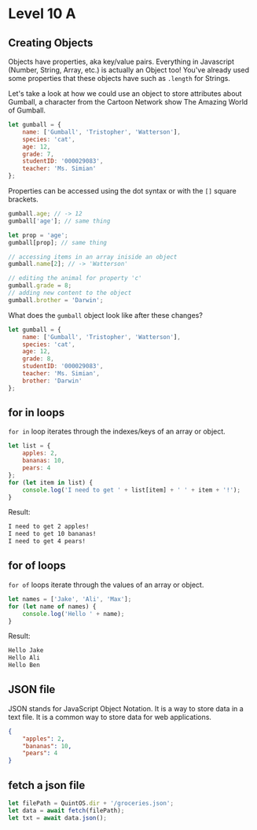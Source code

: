 # Level 10 A

## Creating Objects

Objects have properties, aka key/value pairs. Everything in Javascript (Number, String, Array, etc.) is actually an Object too! You've already used some properties that these objects have such as `.length` for Strings.

Let's take a look at how we could use an object to store attributes about Gumball, a character from the Cartoon Network show The Amazing World of Gumball.

```js
let gumball = {
	name: ['Gumball', 'Tristopher', 'Watterson'],
	species: 'cat',
	age: 12,
	grade: 7,
	studentID: '000029083',
	teacher: 'Ms. Simian'
};
```

Properties can be accessed using the dot syntax or with the `[]` square brackets.

```js
gumball.age; // -> 12
gumball['age']; // same thing

let prop = 'age';
gumball[prop]; // same thing

// accessing items in an array iniside an object
gumball.name[2]; // -> 'Watterson'

// editing the animal for property 'c'
gumball.grade = 8;
// adding new content to the object
gumball.brother = 'Darwin';
```

What does the `gumball` object look like after these changes?

```js
let gumball = {
	name: ['Gumball', 'Tristopher', 'Watterson'],
	species: 'cat',
	age: 12,
	grade: 8,
	studentID: '000029083',
	teacher: 'Ms. Simian',
	brother: 'Darwin'
};
```

## for in loops

`for in` loop iterates through the indexes/keys of an array or object.

```js
let list = {
	apples: 2,
	bananas: 10,
	pears: 4
};
for (let item in list) {
	console.log('I need to get ' + list[item] + ' ' + item + '!');
}
```

Result:

```txt
I need to get 2 apples!
I need to get 10 bananas!
I need to get 4 pears!
```

## for of loops

`for of` loops iterate through the values of an array or object.

```js
let names = ['Jake', 'Ali', 'Max'];
for (let name of names) {
	console.log('Hello ' + name);
}
```

Result:

```txt
Hello Jake
Hello Ali
Hello Ben
```

## JSON file

JSON stands for JavaScript Object Notation. It is a way to store data in a text file. It is a common way to store data for web applications.

```json
{
	"apples": 2,
	"bananas": 10,
	"pears": 4
}
```

## fetch a json file

```js
let filePath = QuintOS.dir + '/groceries.json';
let data = await fetch(filePath);
let txt = await data.json();
```
